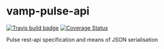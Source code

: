 # vamp-pulse-api
[![Travis build badge](https://travis-ci.org/magneticio/vamp-pulse-api.svg?branch=master)](https://travis-ci.org/magneticio/vamp-pulse-api)
[![Coverage Status](https://coveralls.io/repos/magneticio/vamp-pulse-api/badge.svg?branch=master)](https://coveralls.io/r/magneticio/vamp-pulse-api?branch=master)

Pulse rest-api specification and means of JSON serialisation
